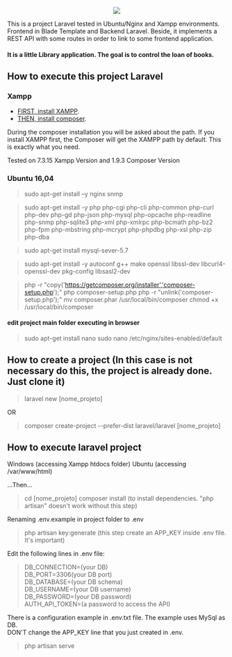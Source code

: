 <p align="center"><img src="https://laravel.com/assets/img/components/logo-laravel.svg"></p>

This is a project Laravel tested in Ubuntu/Nginx and Xampp environments.
Frontend in Blade Template and Backend Laravel.
Beside, it implements a REST API with some routes in order to link to some frontend application.

#### It is a little Library application. The goal is to control the loan of books.

## How to execute this project Laravel
### Xampp

- [FIRST, install XAMPP](https://www.apachefriends.org/pt_br/download.html).
- [THEN, install composer](https://getcomposer.org/).

During the composer installation you will be asked about the path. If you install XAMPP first, the Composer will get the XAMPP path by default. This is exactly what you need.

Tested on 7.3.15 Xampp Version and 1.9.3 Composer Version

### Ubuntu 16,04

> sudo apt-get install –y nginx snmp

> sudo apt-get install -y php php-cgi php-cli 
php-common php-curl php-dev php-gd php-json php-mysql php-opcache php-readline php-snmp php-sqlite3 php-xml php-xmlrpc php-bcmath php-bz2 php-fpm php-mbstring php-mcrypt php-phpdbg php-xsl php-zip php-dba

> sudo apt-get install mysql-sever-5.7

> sudo apt-get install -y autoconf g++ make openssl libssl-dev libcurl4-openssl-dev pkg-config libsasl2-dev

> php -r "copy('https://getcomposer.org/installer','composer-setup.php');"
php composer-setup.php
php -r "unlink('composer-setup.php');"
mv composer.phar /usr/local/bin/composer
chmod +x /usr/local/bin/composer

#### edit project main folder executing in browser
> sudo apt-get install nano
sudo nano /etc/nginx/sites-enabled/default

## How to create a project (In this case is not necessary do this, the project is already done. Just clone it)

> laravel new [nome_projeto]

OR
> composer create-project --prefer-dist laravel/laravel [nome_projeto]

## How to execute laravel project
Windows (accessing Xampp htdocs folder)
Ubuntu (accessing /var/www/html)

...Then...  
> cd [nome_projeto]
composer install (to install dependencies. "php artisan" doesn't work without this step)

Renaming .env.example in project folder to .env  
> php artisan key:generate (this step create an APP_KEY inside .env file. It's important)

Edit the following lines in .env file:  
> DB_CONNECTION=(your DB)  
DB_PORT=3306(your DB port)  
DB_DATABASE=(your DB schema)  
DB_USERNAME=(your DB username)  
DB_PASSWORD=(your DB password)  
AUTH_API_TOKEN=(a password to access the API)

There is a configuration example in .env.txt file. The example uses MySql as DB.  
DON'T change the APP_KEY line that you just created in .env.

> php artisan serve
